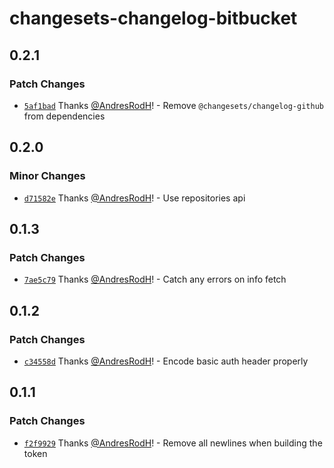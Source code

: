 # changesets-changelog-bitbucket

## 0.2.1

### Patch Changes

- [`5af1bad`](https://github.com/AndresRodH/changesets-changelog-bitbucket/commit/5af1bad4ef237792de3b0f3dfc3e72d1d991e774) Thanks [@AndresRodH](https://github.com/AndresRodH)! - Remove `@changesets/changelog-github` from dependencies

## 0.2.0

### Minor Changes

- [`d71582e`](https://github.com/AndresRodH/changesets-changelog-bitbucket/commit/d71582e2a2250d463a2ff7c70ad565d6d06024c0) Thanks [@AndresRodH](https://github.com/AndresRodH)! - Use repositories api

## 0.1.3

### Patch Changes

- [`7ae5c79`](https://github.com/AndresRodH/changesets-changelog-bitbucket/commit/7ae5c79780a5a7a44f65889627afd00534c5e45a) Thanks [@AndresRodH](https://github.com/AndresRodH)! - Catch any errors on info fetch

## 0.1.2

### Patch Changes

- [`c34558d`](https://github.com/AndresRodH/changesets-changelog-bitbucket/commit/c34558dc4057e40c13f7079bc652511dae4d922a) Thanks [@AndresRodH](https://github.com/AndresRodH)! - Encode basic auth header properly

## 0.1.1

### Patch Changes

- [`f2f9929`](https://github.com/AndresRodH/changesets-changelog-bitbucket/commit/f2f99291669bb9c97e462ae02e186c8917949257) Thanks [@AndresRodH](https://github.com/AndresRodH)! - Remove all newlines when building the token
